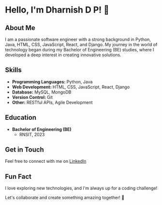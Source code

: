 # Hello, I'm Dharnish D P! 👋

## About Me

I am a passionate software engineer with a strong background in Python, Java, HTML, CSS, JavaScript, React, and Django. My journey in the world of technology began during my Bachelor of Engineering (BE) studies, where I developed a deep interest in creating innovative solutions.

## Skills

- **Programming Languages:** Python, Java
- **Web Development:** HTML, CSS, JavaScript, React, Django
- **Database:** MySQL, MongoDB
- **Version Control:** Git
- **Other:** RESTful APIs, Agile Development

## Education

- **Bachelor of Engineering (BE)**
  - RNSIT, 2023

## Get in Touch

Feel free to connect with me on [LinkedIn](https://www.linkedin.com/in/dharnish-dp-97a79727a/) 

## Fun Fact

I love exploring new technologies, and I'm always up for a coding challenge!

Let's collaborate and create something amazing together! 🚀

